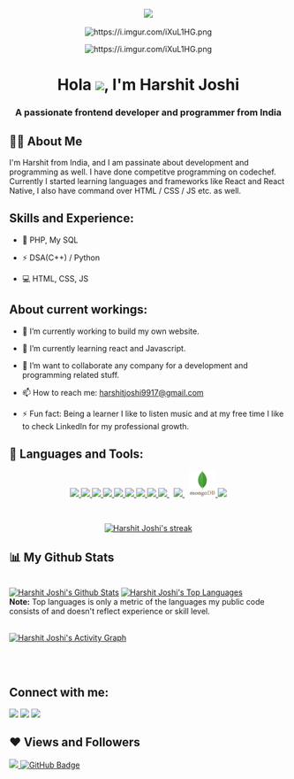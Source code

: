 <!-- markdownlint-disable MD033 MD041-->

<p align="center">
 <img src="https://readme-typing-svg.herokuapp.com?size=30&width=600&lines=Welcome+To+Harshit's+GitHub+Profile!">
</p>




<p align="center">
  <img width="300" src="https://user-images.githubusercontent.com/90023611/176606900-dcb86cab-b714-49dd-ab2e-f02f71c71b99.mp4" alt="https://i.imgur.com/iXuL1HG.png">
</p>



<p align="center">
  <img width="300" src="https://c.tenor.com/azZCJ2YpsGgAAAAi/programming.gif" alt="https://i.imgur.com/iXuL1HG.png">
</p>

<!-- <h1 align="center">Hi 👋, I'm Harshit Joshi</h1> -->
<h1 align="center">Hola <img src="https://img.icons8.com/fluency/200/so-so.png" width="50px">, I'm Harshit Joshi</h1>

<h3 align="center">A passionate frontend developer and programmer from India</h3>

<!-- <h1 align="center">Hola <img src="https://raw.githubusercontent.com/MartinHeinz/MartinHeinz/master/wave.gif" width="100px">, I'm Harshit Joshi</h1> -->

## 🙋‍♂️ About Me

I'm Harshit from India, and I am passinate about development and programming as well. I have done competitve programming on codechef. Currently I started learning languages and frameworks like React and React Native, I also have command over HTML / CSS / JS etc. as well.

##  Skills and Experience:

- 📱 PHP, My SQL

- ⚡ DSA(C++) / Python

- 💻 HTML, CSS, JS

## About current workings:

- 🔭 I’m currently working to build my own website. 

- 🌱 I’m currently learning react and Javascript. 

- 👯 I’m want to collaborate any company for a development and programming related stuff.
 
- 📫 How to reach me: harshitjoshi9917@gmail.com 

- ⚡ Fun fact: Being a learner I like to listen music and at my free time I like to check LinkedIn for my professional growth. 


## 🚀 Languages and Tools:

<p align="center"> 
    <a href="https://cplusplus.com/" target="_blank"> <img src="https://img.icons8.com/color/48/000000/c-plus-plus-logo.png"/> </a>
    <a href="https://www.java.com" target="_blank"> <img src="https://img.icons8.com/color/48/000000/java-coffee-cup-logo.png"/> </a>
    <a href="https://reactjs.org/" target="_blank"> <img src="https://img.icons8.com/color/48/000000/react-native.png"/> </a>
    <a href="https://developer.mozilla.org/en-US/docs/Web/JavaScript" target="_blank"> <img src="https://img.icons8.com/color/48/000000/javascript.png"/> </a> 
    <a href="https://www.w3.org/html/" target="_blank"> <img src="https://img.icons8.com/color/48/000000/html-5.png"/> </a> 
    <a href="https://www.w3schools.com/css/" target="_blank"> <img src="https://img.icons8.com/color/48/000000/css3.png"/> </a> 
    <a href="https://getbootstrap.com" target="_blank"> <img src="https://img.icons8.com/color/48/000000/bootstrap.png"/> </a> 
    <a href="https://www.python.org" target="_blank"> <img src="https://img.icons8.com/color/48/000000/python.png"/> </a> 
    <a style="padding-right:8px;" href="https://nodejs.org" target="_blank"> <img src="https://img.icons8.com/color/48/000000/nodejs.png"/> </a> 
    <a style="padding-right:8px;" href="https://www.mysql.com/" target="_blank"> <img src="https://img.icons8.com/fluent/50/000000/mysql-logo.png"/> </a>
    <a href="https://www.mongodb.com/" target="_blank"> <img src="https://raw.githubusercontent.com/devicons/devicon/master/icons/mongodb/mongodb-original-wordmark.svg" alt="mongodb" width="48" height="48"/> </a>  
    <a href="https://git-scm.com/" target="_blank"> <img src="https://img.icons8.com/color/48/000000/git.png"/> </a> 
</p>

<!-- [![React Badge](https://img.shields.io/badge/-React-61DBFB?style=for-the-badge&labelColor=black&logo=react&logoColor=61DBFB)](#)  [![Javascript Badge](https://img.shields.io/badge/-Javascript-F0DB4F?style=for-the-badge&labelColor=black&logo=javascript&logoColor=F0DB4F)](#) [![Typescript Badge](https://img.shields.io/badge/-Typescript-007acc?style=for-the-badge&labelColor=black&logo=typescript&logoColor=007acc)](#) [![Nodejs Badge](https://img.shields.io/badge/-Nodejs-3C873A?style=for-the-badge&labelColor=black&logo=node.js&logoColor=3C873A)](#) [![GraphQL Badge](https://img.shields.io/badge/-GraphQl-e535ab?style=for-the-badge&labelColor=black&logo=node.js&logoColor=e535ab)](#) -->
<br/>

<p align="center">
    <a href="https://github.com/iamharshitjoshi/github-readme-streak-stats">
        <img title="🔥 Get streak stats for your profile at git.io/streak-stats" alt="Harshit Joshi's streak" src="https://github-readme-streak-stats.herokuapp.com/?user=iamharshitjoshi&theme=black-ice&hide_border=true&stroke=0000&background=060A0CD0"/>
    </a>
</p>


## 📊 My Github Stats

  <br/>
    <a href="https://github.com/iamharshitjoshi/github-readme-stats"><img alt="Harshit Joshi's Github Stats" src="https://github-readme-stats.vercel.app/api?username=iamharshitjoshi&show_icons=true&count_private=true&theme=react&hide_border=true&bg_color=0D1117" /></a>
    <a href="https://github.com/iamharshitjoshi/github-readme-stats"><img alt="Harshit Joshi's Top Languages" src="https://github-readme-stats.vercel.app/api/top-langs/?username=iamharshitjoshi&langs_count=8&count_private=true&layout=compact&theme=react&hide_border=true&bg_color=0D1117" /></a>
  
  <br/>
  <b>Note:</b> Top languages is only a metric of the languages my public code consists of and doesn't reflect experience or skill level.


<br/>
<br/>

<a href="https://github.com/iamharshitjoshi/github-readme-activity-graph"><img alt="Harshit Joshi's Activity Graph" src="https://activity-graph.herokuapp.com/graph?username=iamharshitjoshi&bg_color=0D1117&color=5BCDEC&line=5BCDEC&point=FFFFFF&hide_border=true" /></a>

<br/>
<br/>

## Connect with me:
<p align="left">

<a href = "https://www.linkedin.com/in/harshit-joshi-b147841ba/"><img src="https://img.icons8.com/fluent/48/000000/linkedin.png"/></a>
<a href = "https://twitter.com/harshitjoshi"><img src="https://img.icons8.com/fluent/48/000000/twitter.png"/></a>
<a href = "https://www.instagram.com/it_s__harshit/"><img src="https://img.icons8.com/fluent/48/000000/instagram-new.png"/></a>

</p>

## ❤ Views and Followers
<a href="https://github.com/Meghna-DAS/github-profile-views-counter">
    <img src="https://komarev.com/ghpvc/?username=iamharshitjoshi">
</a>
<a href="https://github.com/iamharshitjoshi?tab=followers"><img src="https://img.shields.io/github/followers/iamharshitjoshi?label=Followers&style=social" alt="GitHub Badge"></a>

